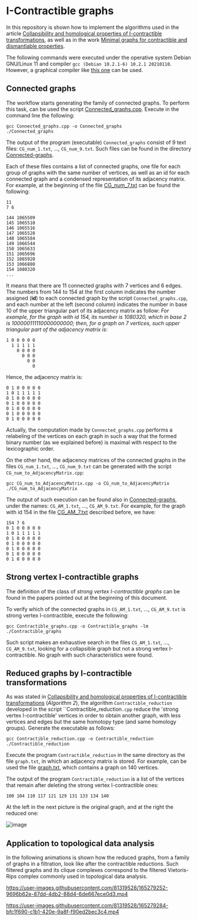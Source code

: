 # I-Contractible graphs
In this repository is shown how to implement the algorithms used in the article [Collapsibility and homological properties of I-contractible transformations](https://arxiv.org/abs/1808.07461), as well as in the work [Minimal graphs for contractible and dismantlable properties](https://arxiv.org/abs/2109.06729).

The following commands were executed under the operative system Debian GNU/Linux 11 and compiler `gcc (Debian 10.2.1-6) 10.2.1 20210110`. However, a graphical compiler like [this one](https://www.embarcadero.com) can be used.

## Connected graphs
The workflow starts generating the family of connected graphs. To perform this task, can be used the script [Connected_graphs.cpp](./Connected_graphs.cpp). Execute in the command line the following:
```
gcc Connected_graphs.cpp -o Connected_graphs
./Connected_graphs
```
The output of the program (executable) `Connected_graphs` consist of 9 text files: `CG_num_1.txt`, ..., `CG_num_9.txt`. Such files can be found in the directory [Connected-graphs](./Connected-graphs).

Each of these files contains a list of connected graphs, one file for each group of graphs with the same number of vertices, as well as an id for each connected graph and a condensed representation of its adjacency matrix. For example, at the beginning of the file [CG_num_7.txt](./Connected-graphs/CG_num_7.txt) can be found the following:
```
11
7 6

144 1065509
145 1065510
146 1065516
147 1065528
148 1065584
149 1066544
150 1065633
151 1065696
152 1065920
153 1066880
154 1080320
...
```
It means that there are 11 connected graphs with 7 vertices and 6 edges. The numbers from 144 to 154 at the first column indicates the number assigned (**id**) to each connected graph by the script `Connected_graphs.cpp`, and each number at the left (second column) indicates the number in base 10 of the upper triangular part of its adjacency matrix as follow: _For example, for the graph with id 154, its number is 1080320, which in base 2 is 100000111110000000000; then, for a graph on 7 vertices, such upper triangular part of the adjacency matrix is:_
```
1 0 0 0 0 0
  1 1 1 1 1 
    0 0 0 0 
      0 0 0
        0 0 
          0
```
Hence, the adjacency matrix is:
```
0 1 0 0 0 0 0
1 0 1 1 1 1 1 
0 1 0 0 0 0 0
0 1 0 0 0 0 0
0 1 0 0 0 0 0
0 1 0 0 0 0 0
0 1 0 0 0 0 0
```
Actually, the computation made by `Connected_graphs.cpp` performs a relabeling of the vertices on each graph in such a way that the formed binary number (as we explained before) is maximal with respect to the lexicographic order.

On the other hand, the adjacency matrices of the connected graphs in the files `CG_num_1.txt`, ..., `CG_num_9.txt` can be generated with the script `CG_num_to_AdjacencyMatrix.cpp`:
```
gcc CG_num_to_AdjacencyMatrix.cpp -o CG_num_to_AdjacencyMatrix
./CG_num_to_AdjacencyMatrix
```
The output of such execution can be found also in [Connected-graphs](./Connected-graphs), under the names: `CG_AM_1.txt`, ..., `CG_AM_9.txt`. For example, for the graph with id 154 in the file [CG_AM_7.txt](./Connected-graphs/CG_AM_7.txt) described before, we have:
```
154 7 6
0 1 0 0 0 0 0 
1 0 1 1 1 1 1 
0 1 0 0 0 0 0 
0 1 0 0 0 0 0 
0 1 0 0 0 0 0 
0 1 0 0 0 0 0 
0 1 0 0 0 0 0 
```

## Strong vertex I-contractible graphs
The definition of the class of _strong vertex I-contractible graphs_ can be found in the papers pointed out at the beginning of this document.

To verify which of the connected graphs in `CG_AM_1.txt`, ..., `CG_AM_9.txt` is strong vertex I-contractible, execute the following:
```
gcc Contractible_graphs.cpp -o Contractible_graphs -lm
./Contractible_graphs
```
Such script makes an exhaustive search in the files `CG_AM_1.txt`, ..., `CG_AM_9.txt`, looking for a collapsible graph but not a strong vertex I-contractible. No graph with such characteristics were found.

## Reduced graphs by I-contractible transformations
As was stated in [Collapsibility and homological properties of I-contractible transformations](https://arxiv.org/abs/1808.07461) (_Algorithm 2_), the algorithm `Contractible_reduction` developed in the script ``Contractible_reduction`.cpp` reduce the 'strong vertex I-contractible' vertices in order to obtain another graph, with less vertices and edges but the same homotopy type (and same homology groups). Generate the executable as follows:
```
gcc Contractible_reduction.cpp -o Contractible_reduction
./Contractible_reduction
```
Execute the program `Contractible_reduction` in the same directory as the file `graph.txt`, in which an adjacency matrix is stored. For example, can be used the file [graph.txt](./Examples/graph.txt), which contains a graph on 140 vertices.

The output of the program `Contractible_reduction` is a list of the vertices that remain after deleting the strong vertex I-contractible ones:
```
100 104 110 117 121 129 131 133 134 140
```
At the left in the next picture is the original graph, and at the right the reduced one:

![image](https://user-images.githubusercontent.com/81319528/165278908-6b3b78e8-16e9-4840-8623-59f33b791744.png)

## Application to topological data analysis
In the following animations is shown how the reduced graphs, from a family of graphs in a filtration, look like after the contractible reductions. Such filtered graphs and its clique complexes correspond to the filtered Vietoris-Rips complex commonly used in topological data analysis.

https://user-images.githubusercontent.com/81319528/165279252-9696b62e-87dd-4db2-88d4-6de667ece0d3.mp4


https://user-images.githubusercontent.com/81319528/165279284-bfc1f690-c1b1-420e-9a8f-f90ed2bec3c4.mp4
